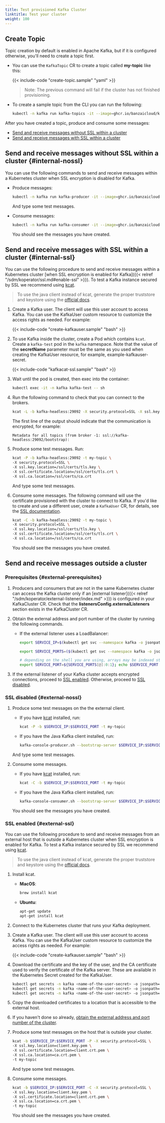 ```yaml
---
title: Test provisioned Kafka Cluster
linktitle: Test your cluster
weight: 100
---
```


## Create Topic

Topic creation by default is enabled in Apache Kafka, but if it is configured otherwise, you'll need to create a topic first.

- You can use the `KafkaTopic` CR to create a topic called **my-topic** like this:

    {{< include-code "create-topic.sample" "yaml" >}}

    > Note: The previous command will fail if the cluster has not finished provisioning.

- To create a sample topic from the CLI you can run the following:

    ```bash
    kubectl -n kafka run kafka-topics -it --image=ghcr.io/banzaicloud/kafka:2.13-3.1.0 --rm=true --restart=Never -- /opt/kafka/bin/kafka-topics.sh --zookeeper zookeeper-client.zookeeper:2181 --topic my-topic --create --partitions 1 --replication-factor 1
    ```

After you have created a topic, produce and consume some messages:

- [Send and receive messages without SSL within a cluster](#internal-nossl)
- [Send and receive messages with SSL within a cluster](#internal-ssl)

## Send and receive messages without SSL within a cluster {#internal-nossl}

You can use the following commands to send and receive messages within a Kubernetes cluster when SSL encryption is disabled for Kafka.

- Produce messages:

    ```bash
    kubectl -n kafka run kafka-producer -it --image=ghcr.io/banzaicloud/kafka:2.13-3.1.0 --rm=true --restart=Never -- /opt/kafka/bin/kafka-console-producer.sh --bootstrap-server kafka-headless:29092 --topic my-topic
    ```

    And type some test messages.

- Consume messages:

    ```bash
    kubectl -n kafka run kafka-consumer -it --image=ghcr.io/banzaicloud/kafka:2.13-3.1.0 --rm=true --restart=Never -- /opt/kafka/bin/kafka-console-consumer.sh --bootstrap-server kafka-headless:29092 --topic my-topic --from-beginning
    ```

    You should see the messages you have created.

## Send and receive messages with SSL within a cluster {#internal-ssl}

You can use the following procedure to send and receive messages within a Kubernetes cluster [when SSL encryption is enabled for Kafka]({{< relref "/sdm/koperator/ssl.md#enable-ssl" >}}). To test a Kafka instance secured by SSL we recommend using [kcat](https://github.com/edenhill/kcat).

> To use the java client instead of kcat, generate the proper truststore and keystore using the [official docs](https://kafka.apache.org/documentation/#security_ssl).

1. Create a Kafka user. The client will use this user account to access Kafka. You can use the KafkaUser custom resource to customize the access rights as needed. For example:

    {{< include-code "create-kafkauser.sample" "bash" >}}

1. To use Kafka inside the cluster, create a Pod which contains `kcat`. Create a `kafka-test` pod in the `kafka` namespace. Note that the value of the **secretName** parameter must be the same as you used when creating the KafkaUser resource, for example, example-kafkauser-secret.

    {{< include-code "kafkacat-ssl.sample" "bash" >}}

1. Wait until the pod is created, then exec into the container:

    ```bash
    kubectl exec -it -n kafka kafka-test -- sh
    ```

1. Run the following command to check that you can connect to the brokers.

    ```bash
    kcat -L -b kafka-headless:29092 -X security.protocol=SSL -X ssl.key.location=/ssl/certs/tls.key -X ssl.certificate.location=/ssl/certs/tls.crt -X ssl.ca.location=/ssl/certs/ca.crt
    ```

    The first line of the output should indicate that the communication is encrypted, for example:

    ```text
    Metadata for all topics (from broker -1: ssl://kafka-headless:29092/bootstrap):
    ```

1. Produce some test messages. Run:

    ```bash
    kcat -P -b kafka-headless:29092 -t my-topic \
    -X security.protocol=SSL \
    -X ssl.key.location=/ssl/certs/tls.key \
    -X ssl.certificate.location=/ssl/certs/tls.crt \
    -X ssl.ca.location=/ssl/certs/ca.crt
    ```

    And type some test messages.

1. Consume some messages.
    The following command will use the certificate provisioned with the cluster to connect to Kafka. If you'd like to create and use a different user, create a `KafkaUser` CR, for details, see the [SSL documentation](../ssl/).

    ```bash
    kcat -C -b kafka-headless:29092 -t my-topic \
    -X security.protocol=SSL \
    -X ssl.key.location=/ssl/certs/tls.key \
    -X ssl.certificate.location=/ssl/certs/tls.crt \
    -X ssl.ca.location=/ssl/certs/ca.crt
    ```

    You should see the messages you have created.

## Send and receive messages outside a cluster

### Prerequisites {#external-prerequisites}

1. Producers and consumers that are not in the same Kubernetes cluster can access the Kafka cluster only if an [external listener]({{< relref "/sdm/koperator/external-listener/index.md" >}}) is configured in your KafkaCluster CR. Check that the **listenersConfig.externalListeners** section exists in the KafkaCluster CR.
1. Obtain the external address and port number of the cluster by running the following commands.

    <!-- FIXME How is this different if we use nodeport for the external listener? -->
    - If the external listener uses a LoadBalancer:

        ```bash
        export SERVICE_IP=$(kubectl get svc --namespace kafka -o jsonpath="{.status.loadBalancer.ingress[0].hostname}" envoy-loadbalancer-external-kafka); echo $SERVICE_IP

        export SERVICE_PORTS=($(kubectl get svc --namespace kafka -o jsonpath="{.spec.ports[*].port}" envoy-loadbalancer-external-kafka)); echo ${SERVICE_PORTS[@]}

        # depending on the shell you are using, arrays may be indexed starting from 0 or 1
        export SERVICE_PORT=${SERVICE_PORTS[@]:0:1}; echo $SERVICE_PORT
        ```

1. If the external listener of your Kafka cluster accepts encrypted connections, proceed to [SSL enabled](#external-ssl). Otherwise, proceed to [SSL disabled](#external-nossl).

### SSL disabled {#external-nossl}

1. Produce some test messages on the the external client.

    - If you have [kcat](https://github.com/edenhill/kcat) installed, run:

        ```bash
        kcat -P -b $SERVICE_IP:$SERVICE_PORT -t my-topic
        ```

    - If you have the Java Kafka client installed, run:

        ```bash
        kafka-console-producer.sh --bootstrap-server $SERVICE_IP:$SERVICE_PORT --topic my-topic
        ```

    And type some test messages.

1. Consume some messages.

    - If you have [kcat](https://github.com/edenhill/kcat) installed, run:

        ```bash
        kcat -C -b $SERVICE_IP:$SERVICE_PORT -t my-topic
        ```

    - If you have the Java Kafka client installed, run:

        ```bash
        kafka-console-consumer.sh --bootstrap-server $SERVICE_IP:$SERVICE_PORT --topic my-topic --from-beginning
        ```

    You should see the messages you have created.

### SSL enabled {#external-ssl}

You can use the following procedure to send and receive messages from an external host that is outside a Kubernetes cluster when SSL encryption is enabled for Kafka. To test a Kafka instance secured by SSL we recommend using [kcat](https://github.com/edenhill/kcat).

> To use the java client instead of kcat, generate the proper truststore and keystore using the [official docs](https://kafka.apache.org/documentation/#security_ssl).

1. Install kcat.

    - __MacOS__:

        ```bash
        brew install kcat
        ```

    - __Ubuntu__:

        ```bash
        apt-get update
        apt-get install kcat
        ```

1. Connect to the Kubernetes cluster that runs your Kafka deployment.

1. Create a Kafka user. The client will use this user account to access Kafka. You can use the KafkaUser custom resource to customize the access rights as needed. For example:

    {{< include-code "create-kafkauser.sample" "bash" >}}

1. Download the certificate and the key of the user, and the CA certificate used to verify the certificate of the Kafka server. These are available in the Kubernetes Secret created for the KafkaUser.

    ```bash
    kubectl get secrets -n kafka <name-of-the-user-secret> -o jsonpath="{['data']['tls\.crt']}" | base64 -D > client.crt.pem
    kubectl get secrets -n kafka <name-of-the-user-secret> -o jsonpath="{['data']['tls\.key']}" | base64 -D > client.key.pem
    kubectl get secrets -n kafka <name-of-the-user-secret> -o jsonpath="{['data']['ca\.crt']}" | base64 -D > ca.crt.pem
    ```

1. Copy the downloaded certificates to a location that is accessible to the external host.

1. If you haven't done so already, [obtain the external address and port number of the cluster](#external-prerequisites).

1. Produce some test messages on the host that is outside your cluster.

    ```bash
    kcat -b $SERVICE_IP:$SERVICE_PORT -P -X security.protocol=SSL \
    -X ssl.key.location=client.key.pem \
    -X ssl.certificate.location=client.crt.pem \
    -X ssl.ca.location=ca.crt.pem \
    -t my-topic
    ```

    And type some test messages.

1. Consume some messages.

    ```bash
    kcat -b $SERVICE_IP:$SERVICE_PORT -C -X security.protocol=SSL \
    -X ssl.key.location=client.key.pem \
    -X ssl.certificate.location=client.crt.pem \
    -X ssl.ca.location=ca.crt.pem \
    -t my-topic
    ```

    You should see the messages you have created.
